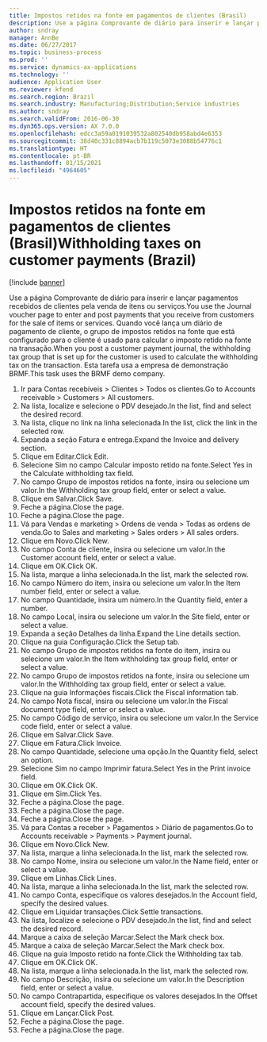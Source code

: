 ```yaml
---
title: Impostos retidos na fonte em pagamentos de clientes (Brasil)
description: Use a página Comprovante de diário para inserir e lançar pagamentos recebidos de clientes pela venda de itens ou serviços.
author: sndray
manager: AnnBe
ms.date: 06/27/2017
ms.topic: business-process
ms.prod: ''
ms.service: dynamics-ax-applications
ms.technology: ''
audience: Application User
ms.reviewer: kfend
ms.search.region: Brazil
ms.search.industry: Manufacturing;Distribution;Service industries
ms.author: sndray
ms.search.validFrom: 2016-06-30
ms.dyn365.ops.version: AX 7.0.0
ms.openlocfilehash: edcc3a59a0191039532a802540db958abd4e6353
ms.sourcegitcommit: 38d40c331c8894acb7b119c5073e3088b54776c1
ms.translationtype: HT
ms.contentlocale: pt-BR
ms.lasthandoff: 01/15/2021
ms.locfileid: "4964605"
---
```

# <a name="withholding-taxes-on-customer-payments-brazil"></a><span data-ttu-id="be020-103">Impostos retidos na fonte em pagamentos de clientes (Brasil)</span><span class="sxs-lookup"><span data-stu-id="be020-103">Withholding taxes on customer payments (Brazil)</span></span>

[!include [banner](../../includes/banner.md)]

<span data-ttu-id="be020-104">Use a página Comprovante de diário para inserir e lançar pagamentos recebidos de clientes pela venda de itens ou serviços.</span><span class="sxs-lookup"><span data-stu-id="be020-104">You use the Journal voucher page to enter and post payments that you receive from customers for the sale of items or services.</span></span> <span data-ttu-id="be020-105">Quando você lança um diário de pagamento de cliente, o grupo de impostos retidos na fonte que está configurado para o cliente é usado para calcular o imposto retido na fonte na transação.</span><span class="sxs-lookup"><span data-stu-id="be020-105">When you post a customer payment journal, the withholding tax group that is set up for the customer is used to calculate the withholding tax on the transaction.</span></span> <span data-ttu-id="be020-106">Esta tarefa usa a empresa de demonstração BRMF.</span><span class="sxs-lookup"><span data-stu-id="be020-106">This task uses the BRMF demo company.</span></span>

1. <span data-ttu-id="be020-107">Ir para Contas recebíveis > Clientes > Todos os clientes.</span><span class="sxs-lookup"><span data-stu-id="be020-107">Go to Accounts receivable > Customers > All customers.</span></span>
2. <span data-ttu-id="be020-108">Na lista, localize e selecione o PDV desejado.</span><span class="sxs-lookup"><span data-stu-id="be020-108">In the list, find and select the desired record.</span></span>
3. <span data-ttu-id="be020-109">Na lista, clique no link na linha selecionada.</span><span class="sxs-lookup"><span data-stu-id="be020-109">In the list, click the link in the selected row.</span></span>
4. <span data-ttu-id="be020-110">Expanda a seção Fatura e entrega.</span><span class="sxs-lookup"><span data-stu-id="be020-110">Expand the Invoice and delivery section.</span></span>
5. <span data-ttu-id="be020-111">Clique em Editar.</span><span class="sxs-lookup"><span data-stu-id="be020-111">Click Edit.</span></span>
6. <span data-ttu-id="be020-112">Selecione Sim no campo Calcular imposto retido na fonte.</span><span class="sxs-lookup"><span data-stu-id="be020-112">Select Yes in the Calculate withholding tax field.</span></span>
7. <span data-ttu-id="be020-113">No campo Grupo de impostos retidos na fonte, insira ou selecione um valor.</span><span class="sxs-lookup"><span data-stu-id="be020-113">In the Withholding tax group field, enter or select a value.</span></span>
8. <span data-ttu-id="be020-114">Clique em Salvar.</span><span class="sxs-lookup"><span data-stu-id="be020-114">Click Save.</span></span>
9. <span data-ttu-id="be020-115">Feche a página.</span><span class="sxs-lookup"><span data-stu-id="be020-115">Close the page.</span></span>
10. <span data-ttu-id="be020-116">Feche a página.</span><span class="sxs-lookup"><span data-stu-id="be020-116">Close the page.</span></span>
11. <span data-ttu-id="be020-117">Vá para Vendas e marketing > Ordens de venda > Todas as ordens de venda.</span><span class="sxs-lookup"><span data-stu-id="be020-117">Go to Sales and marketing > Sales orders > All sales orders.</span></span>
12. <span data-ttu-id="be020-118">Clique em Novo.</span><span class="sxs-lookup"><span data-stu-id="be020-118">Click New.</span></span>
13. <span data-ttu-id="be020-119">No campo Conta de cliente, insira ou selecione um valor.</span><span class="sxs-lookup"><span data-stu-id="be020-119">In the Customer account field, enter or select a value.</span></span>
14. <span data-ttu-id="be020-120">Clique em OK.</span><span class="sxs-lookup"><span data-stu-id="be020-120">Click OK.</span></span>
15. <span data-ttu-id="be020-121">Na lista, marque a linha selecionada.</span><span class="sxs-lookup"><span data-stu-id="be020-121">In the list, mark the selected row.</span></span>
16. <span data-ttu-id="be020-122">No campo Número do item, insira ou selecione um valor.</span><span class="sxs-lookup"><span data-stu-id="be020-122">In the Item number field, enter or select a value.</span></span>
17. <span data-ttu-id="be020-123">No campo Quantidade, insira um número.</span><span class="sxs-lookup"><span data-stu-id="be020-123">In the Quantity field, enter a number.</span></span>
18. <span data-ttu-id="be020-124">No campo Local, insira ou selecione um valor.</span><span class="sxs-lookup"><span data-stu-id="be020-124">In the Site field, enter or select a value.</span></span>
19. <span data-ttu-id="be020-125">Expanda a seção Detalhes da linha.</span><span class="sxs-lookup"><span data-stu-id="be020-125">Expand the Line details section.</span></span>
20. <span data-ttu-id="be020-126">Clique na guia Configuração.</span><span class="sxs-lookup"><span data-stu-id="be020-126">Click the Setup tab.</span></span>
21. <span data-ttu-id="be020-127">No campo Grupo de impostos retidos na fonte do item, insira ou selecione um valor.</span><span class="sxs-lookup"><span data-stu-id="be020-127">In the Item withholding tax group field, enter or select a value.</span></span>
22. <span data-ttu-id="be020-128">No campo Grupo de impostos retidos na fonte, insira ou selecione um valor.</span><span class="sxs-lookup"><span data-stu-id="be020-128">In the Withholding tax group field, enter or select a value.</span></span>
23. <span data-ttu-id="be020-129">Clique na guia Informações fiscais.</span><span class="sxs-lookup"><span data-stu-id="be020-129">Click the Fiscal information tab.</span></span>
24. <span data-ttu-id="be020-130">No campo Nota fiscal, insira ou selecione um valor.</span><span class="sxs-lookup"><span data-stu-id="be020-130">In the Fiscal document type field, enter or select a value.</span></span>
25. <span data-ttu-id="be020-131">No campo Código de serviço, insira ou selecione um valor.</span><span class="sxs-lookup"><span data-stu-id="be020-131">In the Service code field, enter or select a value.</span></span>
26. <span data-ttu-id="be020-132">Clique em Salvar.</span><span class="sxs-lookup"><span data-stu-id="be020-132">Click Save.</span></span>
27. <span data-ttu-id="be020-133">Clique em Fatura.</span><span class="sxs-lookup"><span data-stu-id="be020-133">Click Invoice.</span></span>
28. <span data-ttu-id="be020-134">No campo Quantidade, selecione uma opção.</span><span class="sxs-lookup"><span data-stu-id="be020-134">In the Quantity field, select an option.</span></span>
29. <span data-ttu-id="be020-135">Selecione Sim no campo Imprimir fatura.</span><span class="sxs-lookup"><span data-stu-id="be020-135">Select Yes in the Print invoice field.</span></span>
30. <span data-ttu-id="be020-136">Clique em OK.</span><span class="sxs-lookup"><span data-stu-id="be020-136">Click OK.</span></span>
31. <span data-ttu-id="be020-137">Clique em Sim.</span><span class="sxs-lookup"><span data-stu-id="be020-137">Click Yes.</span></span>
32. <span data-ttu-id="be020-138">Feche a página.</span><span class="sxs-lookup"><span data-stu-id="be020-138">Close the page.</span></span>
33. <span data-ttu-id="be020-139">Feche a página.</span><span class="sxs-lookup"><span data-stu-id="be020-139">Close the page.</span></span>
34. <span data-ttu-id="be020-140">Feche a página.</span><span class="sxs-lookup"><span data-stu-id="be020-140">Close the page.</span></span>
35. <span data-ttu-id="be020-141">Vá para Contas a receber > Pagamentos > Diário de pagamentos.</span><span class="sxs-lookup"><span data-stu-id="be020-141">Go to Accounts receivable > Payments > Payment journal.</span></span>
36. <span data-ttu-id="be020-142">Clique em Novo.</span><span class="sxs-lookup"><span data-stu-id="be020-142">Click New.</span></span>
37. <span data-ttu-id="be020-143">Na lista, marque a linha selecionada.</span><span class="sxs-lookup"><span data-stu-id="be020-143">In the list, mark the selected row.</span></span>
38. <span data-ttu-id="be020-144">No campo Nome, insira ou selecione um valor.</span><span class="sxs-lookup"><span data-stu-id="be020-144">In the Name field, enter or select a value.</span></span>
39. <span data-ttu-id="be020-145">Clique em Linhas.</span><span class="sxs-lookup"><span data-stu-id="be020-145">Click Lines.</span></span>
40. <span data-ttu-id="be020-146">Na lista, marque a linha selecionada.</span><span class="sxs-lookup"><span data-stu-id="be020-146">In the list, mark the selected row.</span></span>
41. <span data-ttu-id="be020-147">No campo Conta, especifique os valores desejados.</span><span class="sxs-lookup"><span data-stu-id="be020-147">In the Account field, specify the desired values.</span></span>
42. <span data-ttu-id="be020-148">Clique em Liquidar transações.</span><span class="sxs-lookup"><span data-stu-id="be020-148">Click Settle transactions.</span></span>
43. <span data-ttu-id="be020-149">Na lista, localize e selecione o PDV desejado.</span><span class="sxs-lookup"><span data-stu-id="be020-149">In the list, find and select the desired record.</span></span>
44. <span data-ttu-id="be020-150">Marque a caixa de seleção Marcar.</span><span class="sxs-lookup"><span data-stu-id="be020-150">Select the Mark check box.</span></span>
45. <span data-ttu-id="be020-151">Marque a caixa de seleção Marcar.</span><span class="sxs-lookup"><span data-stu-id="be020-151">Select the Mark check box.</span></span>
46. <span data-ttu-id="be020-152">Clique na guia Imposto retido na fonte.</span><span class="sxs-lookup"><span data-stu-id="be020-152">Click the Withholding tax tab.</span></span>
47. <span data-ttu-id="be020-153">Clique em OK.</span><span class="sxs-lookup"><span data-stu-id="be020-153">Click OK.</span></span>
48. <span data-ttu-id="be020-154">Na lista, marque a linha selecionada.</span><span class="sxs-lookup"><span data-stu-id="be020-154">In the list, mark the selected row.</span></span>
49. <span data-ttu-id="be020-155">No campo Descrição, insira ou selecione um valor.</span><span class="sxs-lookup"><span data-stu-id="be020-155">In the Description field, enter or select a value.</span></span>
50. <span data-ttu-id="be020-156">No campo Contrapartida, especifique os valores desejados.</span><span class="sxs-lookup"><span data-stu-id="be020-156">In the Offset account field, specify the desired values.</span></span>
51. <span data-ttu-id="be020-157">Clique em Lançar.</span><span class="sxs-lookup"><span data-stu-id="be020-157">Click Post.</span></span>
52. <span data-ttu-id="be020-158">Feche a página.</span><span class="sxs-lookup"><span data-stu-id="be020-158">Close the page.</span></span>
53. <span data-ttu-id="be020-159">Feche a página.</span><span class="sxs-lookup"><span data-stu-id="be020-159">Close the page.</span></span>

